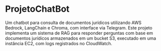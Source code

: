 # ProjetoChatBot
Um chatbot para consulta de documentos jurídicos utilizando AWS Bedrock, LangChain e Chroma, com interface via Telegram. Este projeto implementa um sistema de RAG para responder perguntas com base em documentos jurídicos armazenados em um bucket S3, executado em uma instância EC2, com logs registrados no CloudWatch.
